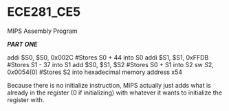 ECE281_CE5
==========

MIPS Assembly Program


__*PART ONE*__


addi $S0, $S0, 0x002C       #Stores S0 + 44 into S0
addi $S1, $S1, 0xFFDB       #Stores S1 - 37 into S1
add $S0, $S1, $S2           #Stores S0 + S1 into S2
sw $S2, 0x0054($0)          #Stores S2 into hexadecimal memory address x54


Because there is no initialize instruction, MIPS actually just adds what is already in the register (0 if initializing) with whatever it wants to initialize the register with.
